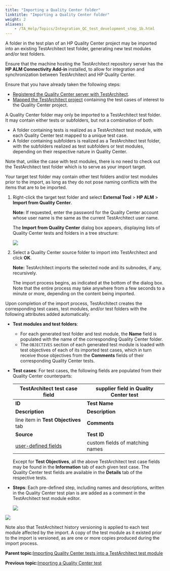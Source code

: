 ```yaml
--- 
title: "Importing a Quality Center folder"
linktitle: "Importing a Quality Center folder"
weight: 2
aliases: 
    - /TA_Help/Topics/Integration_QC_test_development_step_1b.html
---
```


A folder in the test plan of an HP Quality Center project may be imported into an existing TestArchitect test folder, generating new test modules and/or test folders.

Ensure that the machine hosting the TestArchitect repository server has the **HP ALM Connectivity Add-in** installed, to allow for integration and synchronization between TestArchitect and HP Quality Center.

Ensure that you have already taken the following steps:

-   [Registered the Quality Center server with TestArchitect](Integration_QC_connecting_repo_to_QC_server_step_1.html).
-   [Mapped the TestArchitect project](Integration_QC_connecting_repo_to_QC_server_step_2.html) containing the test cases of interest to the Quality Center project.

A Quality Center folder may only be imported to a TestArchitect test folder. It may contain either tests or subfolders, but not a combination of both:

-   A folder containing tests is realized as a TestArchitect test module, with each Quality Center test mapped to a unique test case.
-   A folder containing subfolders is realized as a TestArchitect test folder, with the subfolders realized as test subfolders or test modules, depending on their respective nature in Quality Center.

Note that, unlike the case with test modules, there is no need to check out the TestArchitect test folder which is to serve as your import target.

Your target test folder may contain other test folders and/or test modules prior to the import, as long as they do not pose naming conflicts with the items that are to be imported.

1.  Right-click the target test folder and select **External Tool** \> **HP ALM** \> **Import from Quality Center**.

    **Note:** If requested, enter the password for the Quality Center account whose user name is the same as the current TestArchitect user name.

    The **Import from Quality Center** dialog box appears, displaying lists of Quality Center tests and folders in a tree structure:

    ![](/images//Images/QC_import_test_case.png)

2.  Select a Quality Center source folder to import into TestArchitect and click **OK**.

    **Note:** TestArchitect imports the selected node and its subnodes, if any, recursively.

    The import process begins, as indicated at the bottom of the dialog box. Note that the entire process may take anywhere from a few seconds to a minute or more, depending on the content being imported.


Upon completion of the import process, TestArchitect creates the corresponding test cases, test modules, and/or test folders with the following attributes added automatically:

-   **Test modules and test folders**:
    -   For each generated test folder and test module, the **Name** field is populated with the name of the corresponding Quality Center folder.
    -   The `OBJECTIVES` section of each generated test module is loaded with test objectives of each of its imported test cases, which in turn receive those objectives from the **Comments** fields of their corresponding Quality Center tests.
-   **Test cases**: For test cases, the following fields are populated from their Quality Center counterparts:

    |TestArchitect test case field|supplier field in Quality Center test|
    |-----------------------------|-------------------------------------|
    |**ID**|**Test Name**|
    |**Description**|**Description**|
    |line item in **Test Objectives** tab|**Comments**|
    |**Source**|**Test ID**|
    |[user-defined fields](/TA_Administration/Topics/User_defined_fields.html)|custom fields of matching names|

    Except for **Test Objectives**, all the above TestArchitect test case fields may be found in the **Information** tab of each given test case. The Quality Center test fields are available in the **Details** tab of the respective tests.

-   **Steps**: Each pre-defined step, including names and descriptions, written in the Quality Center test plan is are added as a comment in the TestArchitect test module editor.

    ![](/images//Images/QC_import_test_case_2.png)


![](/images//Images/QC_import_test_case_mapped_ID.png)

Note also that TestArchitect history versioning is applied to each test module affected by the import. A copy of the test module as it existed prior to the import is versioned, as are one or more copies produced during the import process.

**Parent topic:**[Importing Quality Center tests into a TestArchitect test module](/TA_Help/Topics/Integration_QC_test_development_step_1.html)

**Previous topic:**[Importing a Quality Center test](/TA_Help/Topics/Integration_QC_test_development_step_1a.html)


